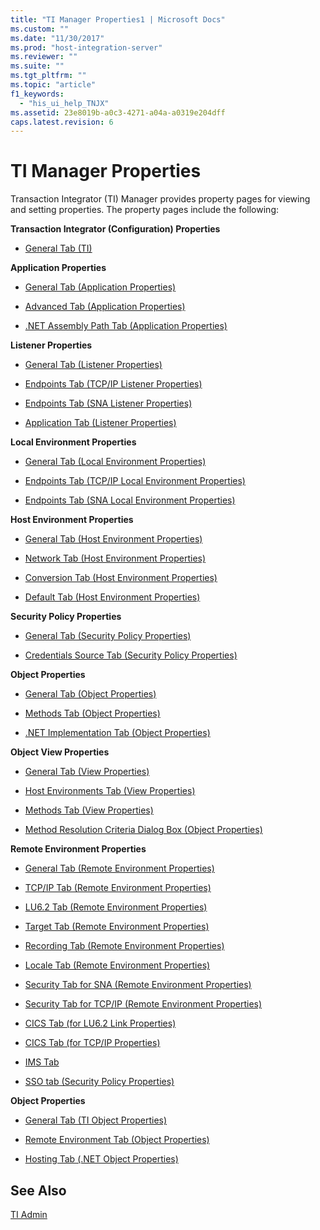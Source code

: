 ```yaml
---
title: "TI Manager Properties1 | Microsoft Docs"
ms.custom: ""
ms.date: "11/30/2017"
ms.prod: "host-integration-server"
ms.reviewer: ""
ms.suite: ""
ms.tgt_pltfrm: ""
ms.topic: "article"
f1_keywords: 
  - "his_ui_help_TNJX"
ms.assetid: 23e8019b-a0c3-4271-a04a-a0319e204dff
caps.latest.revision: 6
---
```

# TI Manager Properties
Transaction Integrator (TI) Manager provides property pages for viewing and setting properties. The property pages include the following:  
  
 **Transaction Integrator (Configuration) Properties**  
  
-   [General Tab (TI)](../HIS2010/general-tab-ti-1.md)  
  
 **Application Properties**  
  
-   [General Tab (Application Properties)](../HIS2010/general-tab-application-properties-2.md)  
  
-   [Advanced Tab (Application Properties)](../HIS2010/advanced-tab-application-properties-2.md)  
  
-   [.NET Assembly Path Tab (Application Properties)](../HIS2010/net-assembly-path-tab-application-properties-1.md)  
  
 **Listener Properties**  
  
-   [General Tab (Listener Properties)](../HIS2010/general-tab-listener-properties-1.md)  
  
-   [Endpoints Tab (TCP/IP Listener Properties)](../HIS2010/endpoints-tab-tcp-ip-listener-properties-1.md)  
  
-   [Endpoints Tab (SNA Listener Properties)](../HIS2010/endpoints-tab-sna-listener-properties-2.md)  
  
-   [Application Tab (Listener Properties)](../HIS2010/application-tab-listener-properties-2.md)  
  
 **Local Environment Properties**  
  
-   [General Tab (Local Environment Properties)](../HIS2010/general-tab-local-environment-properties-2.md)  
  
-   [Endpoints Tab (TCP/IP Local Environment Properties)](../HIS2010/endpoints-tab-tcp-ip-local-environment-properties-1.md)  
  
-   [Endpoints Tab (SNA Local Environment Properties)](../HIS2010/endpoints-tab-sna-local-environment-properties-1.md)  
  
 **Host Environment Properties**  
  
-   [General Tab (Host Environment Properties)](../HIS2010/general-tab-host-environment-properties-1.md)  
  
-   [Network Tab (Host Environment Properties)](../HIS2010/network-tab-host-environment-properties-1.md)  
  
-   [Conversion Tab (Host Environment Properties)](../HIS2010/conversion-tab-host-environment-properties-1.md)  
  
-   [Default Tab (Host Environment Properties)](../HIS2010/default-tab-host-environment-properties-1.md)  
  
 **Security Policy Properties**  
  
-   [General Tab (Security Policy Properties)](../HIS2010/general-tab-security-policy-properties-2.md)  
  
-   [Credentials Source Tab (Security Policy Properties)](../HIS2010/credentials-source-tab-security-policy-properties-1.md)  
  
 **Object Properties**  
  
-   [General Tab (Object Properties)](../HIS2010/general-tab-object-properties-1.md)  
  
-   [Methods Tab (Object Properties)](../HIS2010/methods-tab-object-properties-1.md)  
  
-   [.NET Implementation Tab (Object Properties)](../HIS2010/net-implementation-tab-object-properties-2.md)  
  
 **Object View Properties**  
  
-   [General Tab (View Properties)](../HIS2010/general-tab-view-properties-2.md)  
  
-   [Host Environments Tab (View Properties)](../HIS2010/host-environments-tab-view-properties-2.md)  
  
-   [Methods Tab (View Properties)](../HIS2010/methods-tab-view-properties-2.md)  
  
-   [Method Resolution Criteria Dialog Box (Object Properties)](../HIS2010/method-resolution-criteria-dialog-box-object-properties-1.md)  
  
 **Remote Environment Properties**  
  
-   [General Tab (Remote Environment Properties)](../HIS2010/general-tab-remote-environment-properties-2.md)  
  
-   [TCP/IP Tab (Remote Environment Properties)](../HIS2010/tcp-ip-tab-remote-environment-properties-1.md)  
  
-   [LU6.2 Tab (Remote Environment Properties)](../HIS2010/lu6-2-tab-remote-environment-properties-2.md)  
  
-   [Target Tab (Remote Environment Properties)](../HIS2010/target-tab-remote-environment-properties-2.md)  
  
-   [Recording Tab (Remote Environment Properties)](../HIS2010/recording-tab-remote-environment-properties-1.md)  
  
-   [Locale Tab (Remote Environment Properties)](../HIS2010/locale-tab-remote-environment-properties-2.md)  
  
-   [Security Tab for SNA (Remote Environment Properties)](../HIS2010/security-tab-for-sna-remote-environment-properties-2.md)  
  
-   [Security Tab for TCP/IP (Remote Environment Properties)](../HIS2010/security-tab-for-tcp-ip-remote-environment-properties-1.md)  
  
-   [CICS Tab (for LU6.2 Link Properties)](../HIS2010/cics-tab-for-lu6-2-link-properties-1.md)  
  
-   [CICS Tab (for TCP/IP Properties)](../HIS2010/cics-tab-for-tcp-ip-properties-1.md)  
  
-   [IMS Tab](../HIS2010/ims-tab2.md)  
  
-   [SSO tab (Security Policy Properties)](../HIS2010/sso-tab-security-policy-properties-1.md)  
  
 **Object Properties**  
  
-   [General Tab (TI Object Properties)](../HIS2010/general-tab-ti-object-properties-1.md)  
  
-   [Remote Environment Tab (Object Properties)](../HIS2010/remote-environment-tab-object-properties-2.md)  
  
-   [Hosting Tab (.NET Object Properties)](../HIS2010/hosting-tab-net-object-properties-1.md)  
  
## See Also  
 [TI Admin](../HIS2010/ti-admin2.md)